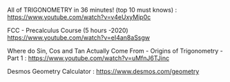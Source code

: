 All of TRIGONOMETRY in 36 minutes! (top 10 must knows) :
https://www.youtube.com/watch?v=v4eUxyMip0c

FCC - Precalculus Course (5 hours -2020)
https://www.youtube.com/watch?v=eI4an8aSsgw

Where do Sin, Cos and Tan Actually Come From - Origins of Trigonometry - Part 1 :
https://www.youtube.com/watch?v=uMfnJ6TJinc

Desmos Geometry Calculator :
https://www.desmos.com/geometry